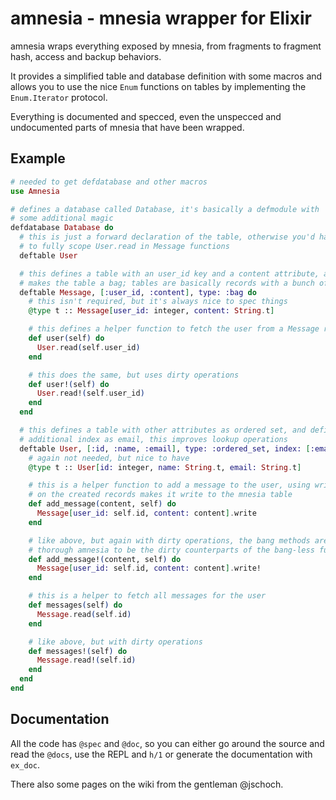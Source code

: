 amnesia - mnesia wrapper for Elixir
===================================
amnesia wraps everything exposed by mnesia, from fragments to fragment hash,
access and backup behaviors.

It provides a simplified table and database definition with some macros and
allows you to use the nice `Enum` functions on tables by implementing the
`Enum.Iterator` protocol.

Everything is documented and specced, even the unspecced and undocumented parts
of mnesia that have been wrapped.

Example
-------

```elixir
# needed to get defdatabase and other macros
use Amnesia

# defines a database called Database, it's basically a defmodule with
# some additional magic
defdatabase Database do
  # this is just a forward declaration of the table, otherwise you'd have
  # to fully scope User.read in Message functions
  deftable User

  # this defines a table with an user_id key and a content attribute, and
  # makes the table a bag; tables are basically records with a bunch of helpers
  deftable Message, [:user_id, :content], type: :bag do
    # this isn't required, but it's always nice to spec things
    @type t :: Message[user_id: integer, content: String.t]

    # this defines a helper function to fetch the user from a Message record
    def user(self) do
      User.read(self.user_id)
    end

    # this does the same, but uses dirty operations
    def user!(self) do
      User.read!(self.user_id)
    end
  end

  # this defines a table with other attributes as ordered set, and defines an
  # additional index as email, this improves lookup operations
  deftable User, [:id, :name, :email], type: :ordered_set, index: [:email] do
    # again not needed, but nice to have
    @type t :: User[id: integer, name: String.t, email: String.t]

    # this is a helper function to add a message to the user, using write
    # on the created records makes it write to the mnesia table
    def add_message(content, self) do
      Message[user_id: self.id, content: content].write
    end

    # like above, but again with dirty operations, the bang methods are used
    # thorough amnesia to be the dirty counterparts of the bang-less functions
    def add_message!(content, self) do
      Message[user_id: self.id, content: content].write!
    end

    # this is a helper to fetch all messages for the user
    def messages(self) do
      Message.read(self.id)
    end

    # like above, but with dirty operations
    def messages!(self) do
      Message.read!(self.id)
    end
  end
end
```

Documentation
-------------
All the code has `@spec` and `@doc`, so you can either go around the source and
read the `@docs`, use the REPL and `h/1` or generate the documentation with
`ex_doc`.

There also some pages on the wiki from the gentleman @jschoch.
